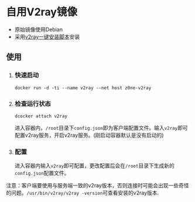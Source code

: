 # 自用V2ray镜像

- 原始镜像使用Debian
- 采用[v2ray一键安装脚本](https://github.com/tracyone/v2ray.fun)安装


## 使用
1. ### 快速启动
    `docker run -d -ti --name v2ray --net host z0ne-v2ray`

2. ### 检查运行状态
    `dcocker attach v2ray`
    
    进入容器内，`/root`目录下`config.json`即为客户端配置文件。输入`v2ray`即可配置v2ray服务，开启v2ray服务。(刚启动容器默认是没有启动的)

3. ### 配置
    进入容器内输入`v2ray`即可配置，更改配置后会在`/root`目录下生成新的`config.json`配置文件。



注意：客户端要使用与服务端一致的v2ray版本，否则连接时可能会出现一些奇怪的问题。`/usr/bin/v2ray/v2ray -version`可查看安装的v2ray版本.